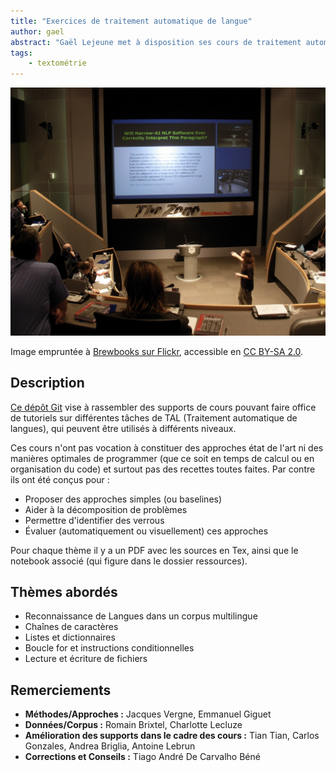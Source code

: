```yaml
---
title: "Exercices de traitement automatique de langue"
author: gael
abstract: "Gaël Lejeune met à disposition ses cours de traitement automatique de langues (TAL) sur Git"
tags:
    - textométrie
---
```


![](cours-tal.png)

Image empruntée à [Brewbooks sur Flickr](https://www.flickr.com/photos/brewbooks/2302808158/in/photostream/), accessible en [CC BY-SA 2.0](https://creativecommons.org/licenses/by-sa/2.0/).

## Description

[Ce dépôt Git](https://github.com/rundimeco/Exercices_TAL-NLP) vise à rassembler des supports de cours pouvant faire office de tutoriels sur différentes tâches de TAL (Traitement automatique de langues), qui peuvent être utilisés à différents niveaux.

Ces cours n'ont pas vocation à constituer des approches état de l'art ni des manières optimales de programmer (que ce soit en temps de calcul ou en organisation du code) et surtout pas des recettes toutes faites. Par contre ils ont été conçus pour :

- Proposer des approches simples (ou baselines)
- Aider à la décomposition de problèmes
- Permettre d'identifier des verrous
- Évaluer (automatiquement ou visuellement) ces approches

Pour chaque thème il y a un PDF avec les sources en Tex, ainsi que le notebook associé (qui figure dans le dossier ressources).

## Thèmes abordés

- Reconnaissance de Langues dans un corpus multilingue
- Chaînes de caractères
- Listes et dictionnaires
- Boucle for et instructions conditionnelles
- Lecture et écriture de fichiers

## Remerciements

- **Méthodes/Approches :** Jacques Vergne, Emmanuel Giguet
- **Données/Corpus :** Romain Brixtel, Charlotte Lecluze
- **Amélioration des supports dans le cadre des cours :** Tian Tian, Carlos Gonzales, Andrea Briglia, Antoine Lebrun
- **Corrections et Conseils :** Tiago André De Carvalho Béné
